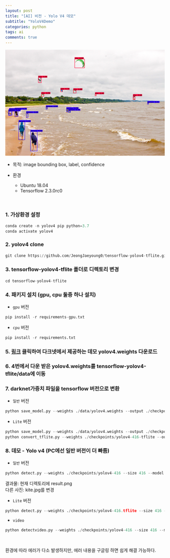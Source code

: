 ```yaml
---
layout: post
title: "[AI] 비전 - Yolo V4 데모"
subtitle: "YoloV4Demo"
categories: python
tags: ai
comments: true
---
```


![image](https://github.com/JeongJaeyoung0/JeongJaeyoung0.github.io/blob/master/assets/img/ai/kite.png?raw=true)

* 목적: image bounding box, label, confidence

* 환경
    * Ubuntu 18.04
    * Tensorflow 2.3.0rc0

<br>

### 1. 가상환경 설정
```python
conda create -n yolov4 pip python=3.7 
conda activate yolov4
```

### 2. yolov4 clone
```python
git clone https://github.com/JeongJaeyoung0/tensorflow-yolov4-tflite.git
```

### 3. tensorflow-yolov4-tflite 폴더로 디렉토리 변경
```python
cd tensorflow-yolov4-tflite
```

### 4. 패키지 설치 (gpu, cpu 둘중 하나 설치)
 * `gpu` 버전
```python
pip install -r requirements-gpu.txt
```
 * `cpu` 버전
```python
pip install -r requirements.txt
```

### 5. [링크](https://github.com/AlexeyAB/darknet/releases/download/darknet_yolo_v3_optimal/yolov4.weights) 클릭하여 다크넷에서 제공하는 데모 yolov4.weights 다운로드

### 6. 4번에서 다운 받은 yolov4.weights를 tensorflow-yolov4-tflite/data에 이동

### 7. darknet가중치 파일을 tensorflow 버전으로 변환
 * `일반` 버전
```python
python save_model.py --weights ./data/yolov4.weights --output ./checkpoints/yolov4-416 --input_size 416 --model yolov4
```

 * `Lite` 버전
```python
python save_model.py --weights ./data/yolov4.weights --output ./checkpoints/yolov4-416-tflite --input_size 416 --model yolov4 --framework tflite
python convert_tflite.py --weights ./checkpoints/yolov4-416-tflite --output ./checkpoints/yolov4-416.tflite
```
### 8. 데모 - Yolo v4 (PC에선 일반 버전이 더 빠름)
 * `일반` 버전
```python
python detect.py --weights ./checkpoints/yolov4-416 --size 416 --model yolov4 --image ./data/kite.jpg
```
결과물: 현재 디렉토리에 result.png<br>
다른 사진: kite.jpg를 변경

 * `Lite` 버전
```python
python detect.py --weights ./checkpoints/yolov4-416.tflite --size 416 --model yolov4 --image ./data/kite.jpg --framework tflite
```

 * `video`
```python
python detectvideo.py --weights ./checkpoints/yolov4-416 --size 416 --model yolov4 --video ./data/road.mp4
```

<br>

환경에 따라 에러가 다소 발생하지만, 에러 내용을 구글링 하면 쉽게 해결 가능하다.